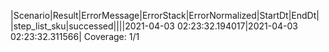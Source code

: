 |Scenario|Result|ErrorMessage|ErrorStack|ErrorNormalized|StartDt|EndDt|
|step_list_sku|successed||||2021-04-03 02:23:32.194017|2021-04-03 02:23:32.311566|
Coverage: 1/1
